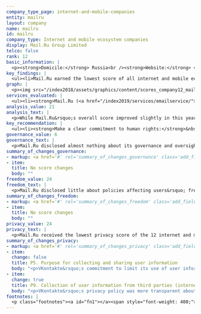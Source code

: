 ```yaml
---
company_type_page: internet-and-mobile-companies
entity: mailru
layout: company
name: mailru
id: mailru
company_type: Internet and mobile ecosystem companies
display: Mail.Ru Group Limited
telco: false
rank: 12
basic_information: | 
  <p><strong>Domicile:</strong> Russia<br /><strong>Website:</strong> <a href="http://corp.mail.ru">corp.mail.ru</a>&nbsp;</p>
key_findings: | 
  <ul><li>Mail.Ru earned the lowest score of all internet and mobile ecosystem companies in the Index, disclosing less about policies affecting users&rsquo; freedom of expression and privacy than any of its peers, including Yandex, the other Russian internet company evaluated.</li><li>Mail.Ru disclosed almost nothing about how it handles government demands to remove content or hand over user data, although there are no legal barriers to disclosing at least some information about its processes for responding to these types of requests.</li><li>Mail.Ru lacked transparency about options users have to control and access their own information and the measures it takes to keep that information secure.</li></ul>
graph: | 
  <p><img src="/index2018/assets/graphics/content/scores_company12_mailru.jpg" /></p>
services_evaluated: | 
  <ul><li><strong>Mail.Ru (<a href="/index2019/services/emailservice/">Email</a>)</strong></li><li><strong>Mail.Ru Agent (<a href="/index2019/services/messagingvoip/">Messaging &amp; VoIP</a>)</strong></li><li><strong>VKontakte (<a href="/index2019/services/socialnetworkblog/">Social networking &amp; blog</a>)</strong></li><li><strong>Cloud (<a href="/index2019/services/cloudservices/">Cloud service</a>)</strong></li></ul>
analysis_value: 21
analysis_text: | 
  <p>While Mail.Ru&rsquo;s overall score improved slightly in this year&rsquo;s Index,<a href="#fn1"><sup>1</sup></a> it earned the lowest score of all 12 internet and mobile ecosystem companies evaluated, disclosing the least about policies affecting freedom of expression and privacy than all other internet and mobile ecosystem companies evaluated.<a href="#fn2"><sup>2</sup></a> It disclosed significantly less than Yandex, the other Russian company evaluated, about its governance and oversight over freedom of expression and privacy issues at the company. It disclosed very little about how it handles government demands to remove content or hand over user data, and lacked transparency about options users have to control and access their own information. It also disclosed little about the measures it takes to keep that information secure. While operating in an increasingly restrictive internet environment, it could be more transparent about key policies and practices affecting freedom of expression and privacy, such as its content moderation policies, how it handles user information, and how it keeps that information secure.<a href="#fn3"><sup>3</sup></a><br /><br /></p><hr /><p><br /><strong>Mail.Ru Group</strong> Limited provides online communication products and entertainment services in Russia and internationally. Services include a search engine, social networking platforms, email services, and gaming and e-commerce platforms.</p><p><strong>Market cap:</strong> USD 5.4 billion<a href="#fn4"><sup>4</sup></a><br /><strong>LSE:</strong> MAIL</p>
key_recommendation: | 
  <ul><li><strong>Make a clear commitment to human rights:</strong>&nbsp;Mail.Ru should make a clear commitment to respect freedom of expression and privacy as human rights, as there are no legal obstacles preventing it from doing so.</li><li><strong>Be transparent about demands to block content or hand over user information:</strong>&nbsp;Mail.Ru should disclose information on its process for handling government requests to remove content or hand over user information, and indicate where laws may complicate full transparency.</li><li><strong>Clarify handling of user information:</strong>&nbsp;Mail.Ru should improve disclosure of its handling of user data and communicate to users what steps it takes to keep that information secure.</li></ul>
governance_value: 6
governance_text: | 
  <p>Mail.Ru disclosed almost nothing about its governance and oversight over human rights issues at the company, and received the second-lowest score among internet and mobile ecosystem companies in this category. It did not publish a formal commitment to respect users&rsquo; freedom of expression and privacy (G1)&mdash;although the other Russian company evaluated, Yandex, did publish such a commitment, demonstrating that such disclosure is possible. It disclosed some information about a whistleblower program for employees to raise concerns about violations of its code of conduct, though it was not clear if the scope included human rights concerns (G3), and it provided a grievance mechanism for users to issue complaints related to freedom of expression and privacy issues, but failed to disclose comprehensive information about its process or time frame for providing remedy to these complaints (G6).</p>
summary_of_changes_governance:
- markup: <a href='#' rel='summary_of_changes_governance' class='add_fieldset dashicons-before dashicons-plus'><span>Add fieldset</span></a>
- item:
  title: No score changes
  body: ""
freedom_value: 24
freedom_text: | 
  <p>Mail.Ru disclosed little about policies affecting users&rsquo; freedom of expression, though it did disclose more than the other Russian company evaluated, Yandex. Mail.Ru&rsquo;s terms for its services were not always easy to understand (F1), and it did not clearly disclose whether it provides notice to users when it changes its terms for all services evaluated (F2). It clearly disclosed its rules, but not its process for enforcing them (F3), and, like most companies in the Index, it disclosed no data about the volume and nature of content or accounts it restricted for terms of service violations (F4). Unlike Yandex, Mail.Ru did not disclose any information about whether it notifies users when it restricts their content or accounts (F8).</p><p>Mail.Ru disclosed almost nothing about its process for handling government and private requests to restrict content or accounts (F5-F7). It provided only minimal information about its processes for responding to these types of requests (F5), and offered no data about the number of requests it receives or complies with (F6, F7), although there are no laws prohibiting Mail.Ru from doing so.</p>
summary_of_changes_freedom:
- markup: <a href='#' rel='summary_of_changes_freedom' class='add_fieldset dashicons-before dashicons-plus'><span>Add fieldset</span></a>
- item:
  title: No score changes
  body: ""
privacy_value: 24
privacy_text: | 
  <p>Mail.Ru received the lowest privacy score of the 12 internet and mobile ecosystem companies evaluated. It was one of three internet and mobile ecosystem companies that failed to disclose any information about its processes for handling government and private requests for user information (P10, P11). Like many of its peers, it also disclosed nothing about whether it notifies users when their data has been requested (P12). However, since Russian authorities may have direct access to communications data, Russian companies may not be aware of when government authorities access user information.<a href="#fn5"><sup>5</sup></a></p><p>Mail.Ru disclosed less than all other internet and mobile ecosystem companies, including Yandex, about how it handles user information (P3-P9). It did not disclose anything about what user data it shares and with whom, aside from acknowledging that it may share user data with government authorities (P4). While it improved its disclosure of the purposes for which VKontakte collects user information (P5), a commitment previously disclosed by Mail.Ru to limit VKontakte&rsquo;s use of user information for the purposes for which it is collected was no longer available (P5). On the plus side, VKontakte&rsquo;s privacy policy was more transparent about how it collects user information from third-party websites using cookies (P9).</p><p>Mail.Ru disclosed less than most of its peers, including Yandex, about its policies for keeping user information secure (P13-P18). It failed to disclose if it limits and monitors employee access to user information (P13). It did, however, disclose that it has a mechanism for researchers to report security vulnerabilities (P14). Like most companies, it offered no information about its process for responding to data breaches (P15). It also disclosed little about its encryption policies, particularly in comparison to Yandex, the other Russian internet company evaluated, which received the second-highest score on this indicator (P16).</p>
summary_of_changes_privacy:
- markup: <a href='#' rel='summary_of_changes_privacy' class='add_fieldset dashicons-before dashicons-plus'><span>Add fieldset</span></a>
- item:
  change: false
  title: P5. Purpose for collecting and sharing user information
  body: "<p>VKontakte&rsquo;s commitment to limit its use of user information for the purposes for which it is collected was no longer available.</p>"
- item:
  change: true
  title: P9. Collection of user information from third parties (internet companies)
  body: "<p>VKontakte&rsquo;s privacy policy was more transparent about how it collects user information from third-party websites using cookies.</p>"
footnotes: | 
  <p class="footnotes"><a id="fn1"></a><span style="font-weight: 400;">[1]</span> For Mail.Ru&rsquo;s performance in the 2018 Index, see: <a href="/index2018/companies/mailru">rankingdigitalrights.org/index2018/companies/mailru</a>&nbsp;</p><p class="footnotes"><a id="fn2"></a><span style="font-weight: 400;">[2]</span> The research period for the 2019 Index ran from January 13, 2018 to February 8, 2019. Policies that came into effect after February 8, 2019 were not evaluated in this Index.</p><p class="footnotes"><a id="fn3"></a><span style="font-weight: 400;">[3]</span> &ldquo;Freedom on the Net&rdquo; (Freedom House, November 2018), <a href="https://freedomhouse.org/report/freedom-net/2018/russia">freedomhouse.org/report/freedom-net/2018/russia</a>&nbsp;</p><p class="footnotes"><a id="fn4"></a><span style="font-weight: 400;">[4]</span> Bloomberg Markets, Accessed April 18, 2019, <a href="https://www.bloomberg.com/quote/MAIL:LI">www.bloomberg.com/quote/MAIL:LI</a>&nbsp;</p><p class="footnotes"><a id="fn5"></a><span style="font-weight: 400;">[5]</span> Andrei Soldatov and Irina Borogan, &ldquo;Inside the Red Web: Russia&rsquo;s Back Door onto the Internet &ndash; Extract,&rdquo; The Guardian, September 8, 2015, <a href="http://www.theguardian.com/world/2015/sep/08/red-web-book-russia-internet">www.theguardian.com/world/2015/sep/08/red-web-book-russia-internet</a>&nbsp;</p>
---
```

